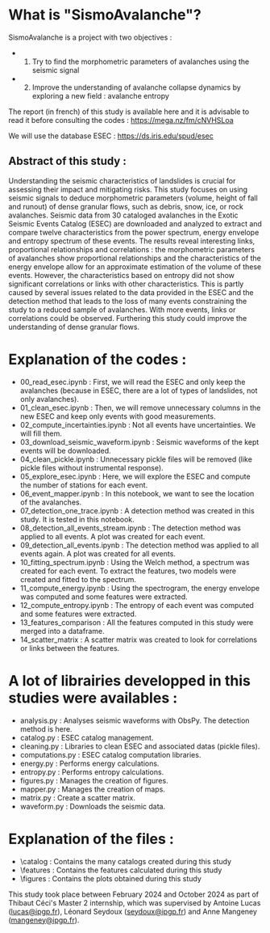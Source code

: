 # What is "SismoAvalanche"?

SismoAvalanche is a project with two objectives :
- 1. Try to find the morphometric parameters of avalanches using the seismic signal
- 2. Improve the understanding of avalanche collapse dynamics by exploring a new field : avalanche entropy

The report (in french) of this study is available here and it is advisable to read it before consulting the codes : https://mega.nz/fm/cNVHSLoa

We will use the database ESEC : https://ds.iris.edu/spud/esec

## Abstract of this study :
Understanding the seismic characteristics of landslides is crucial for assessing their impact and mitigating risks. This study focuses on using seismic signals to deduce morphometric parameters (volume, height of fall and runout) of dense granular flows, such as debris, snow, ice, or rock avalanches. Seismic data from 30 cataloged avalanches in the Exotic Seismic Events Catalog (ESEC) are downloaded and analyzed to extract and compare twelve characteristics from the power spectrum, energy envelope and entropy spectrum of these events. The results reveal interesting links, proportional relationships and correlations : the morphometric parameters of avalanches show proportional relationships and the characteristics of the energy envelope allow for an approximate estimation of the volume of these events. However, the characteristics based on entropy did not show significant correlations or links with other characteristics. This is partly caused by several issues related to the data provided in the ESEC and the detection method that leads to the loss of many events constraining the study to a reduced sample of avalanches. With more events, links or correlations could be observed. Furthering this study could improve the understanding of dense granular flows.


# Explanation of the codes :
- 00_read_esec.ipynb : First, we will read the ESEC and only keep the avalanches (because in ESEC, there are a lot of types of landslides, not only avalanches).
- 01_clean_esec.ipynb : Then, we will remove unnecessary columns in the new ESEC and keep only events with good measurements.
- 02_compute_incertainties.ipynb : Not all events have uncertainties. We will fill them.
- 03_download_seismic_waveform.ipynb : Seismic waveforms of the kept events will be downloaded.
- 04_clean_pickle.ipynb : Unnecessary pickle files will be removed (like pickle files without instrumental response).
- 05_explore_esec.ipynb : Here, we will explore the ESEC and compute the number of stations for each event.
- 06_event_mapper.ipynb : In this notebook, we want to see the location of the avalanches.
- 07_detection_one_trace.ipynb : A detection method was created in this study. It is tested in this notebook.
- 08_detection_all_events_stream.ipynb : The detection method was applied to all events. A plot was created for each event.
- 09_detection_all_events.ipynb : The detection method was applied to all events again. A plot was created for all events.
- 10_fitting_spectrum.ipynb : Using the Welch method, a spectrum was created for each event. To extract the features, two models were created and fitted to the spectrum.
- 11_compute_energy.ipynb : Using the spectrogram, the energy envelope was computed and some features were extracted.
- 12_compute_entropy.ipynb : The entropy of each event was computed and some features were extracted.
- 13_features_comparison : All the features computed in this study were merged into a dataframe.
- 14_scatter_matrix : A scatter matrix was created to look for correlations or links between the features.

# A lot of librairies developped in this studies were availables :
- analysis.py : Analyses seismic waveforms with ObsPy. The detection method is here.
- catalog.py : ESEC catalog management.
- cleaning.py : Libraries to clean ESEC and associated datas (pickle files).
- computations.py : ESEC catalog computation libraries.
- energy.py : Performs energy calculations.
- entropy.py : Performs entropy calculations.
- figures.py : Manages the creation of figures.
- mapper.py : Manages the creation of maps.
- matrix.py : Create a scatter matrix.
- waveform.py : Downloads the seismic data.

# Explanation of the files :
- \catalog : Contains the many catalogs created during this study
- \features : Contains the features calculated during this study
- \figures : Contains the plots obtained during this study


This study took place between February 2024 and October 2024 as part of Thibaut Céci's Master 2 internship, which was supervised by Antoine Lucas (lucas@ipgp.fr), Léonard Seydoux (seydoux@ipgp.fr) and Anne Mangeney (mangeney@ipgp.fr).